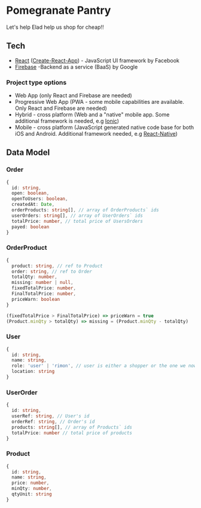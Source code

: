 # Pomegranate Pantry
Let's help Elad help us shop for cheap!!

## Tech
- [React](https://reactjs.org/) ([Create-React-App](https://create-react-app.dev/)) - JavaScript UI framework by Facebook
- [Firebase](https://firebase.google.com/) -Backend as a service (BaaS) by Google

### Project type options
- Web App (only React and Firebase are needed)
- Progressive Web App (PWA - some mobile capabilities are available. Only React and Firebase are needed)
- Hybrid - cross platform (Web and a "native" mobile app. Some additional framework is needed, e.g [Ionic](https://ionicframework.com/))
- Mobile - cross platform (JavaScript generated native code base for both iOS and Android. Additional framework needed, e.g [React-Native](https://reactnative.dev/))

## Data Model

### Order
```ts
{
  id: string,
  open: boolean,
  openToUsers: boolean,
  createdAt: Date,
  orderProducts: string[], // array of OrderProducts` ids
  userOrders: string[], // array of UserOrders` ids
  totalPrice: number, // total price of UsersOrders 
  payed: boolean
}
```

### OrderProduct
```ts
{
  product: string, // ref to Product
  order: string, // ref to Order
  totalQty: number,
  missing: number | null,
  fixedTotalPrice: number,
  FinalTotalPrice: number,
  priceWarn: boolean
}

(fixedTotalPrice > FinalTotalPrice) => priceWarn = true
(Product.minQty > totalQty) => missing = (Product.minQty - totalQty)
```

### User
```ts
{
  id: string,
  name: string,
  role: 'user' | 'rimon', // user is either a shopper or the one we now call Elad
  location: string
}
```

### UserOrder
```ts
{
  id: string,
  userRef: string, // User's id
  orderRef: string, // Order's id
  products: string[], // array of Products` ids
  totalPrice: number // total price of products
}
```

### Product
```ts
{
  id: string,
  name: string,
  price: number,
  minQty: number,
  qtyUnit: string
}
```

